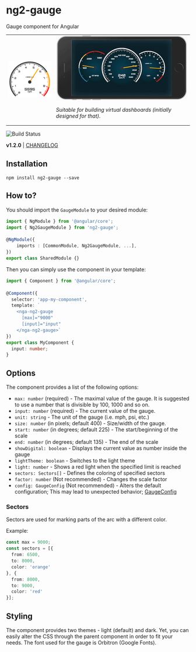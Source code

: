 # ng2-gauge

Gauge component for Angular

<table>
  <tr>
    <td>
      <img src="./assets/gauge.png" alt="ng2-gauge" />
    </td>
    <td>
      <img src="./assets/demo.gif" />
      <p><em>Suitable for building virtual dashboards (initially designed for that).</em></p>
    </td>
  </tr>
</table>

![Build Status](https://travis-ci.org/hawkgs/ng2-gauge.svg?branch=master)

**v1.2.0** | [CHANGELOG](./CHANGELOG.md)

## Installation

```
npm install ng2-gauge --save
```

## How to?

You should import the `GaugeModule` to your desired module:

```typescript
import { NgModule } from '@angular/core';
import { Ng2GaugeModule } from 'ng2-gauge';

@NgModule({
    imports : [CommonModule, Ng2GaugeModule, ...],
})
export class SharedModule {}
```

Then you can simply use the component in your template:

```typescript
import { Component } from '@angular/core';

@Component({
  selector: 'app-my-component',
  template: `
    <nga-ng2-gauge
      [max]="9000"
      [input]="input"
    </nga-ng2-gauge>`
})
export class MyComponent {
  input: number;
}
```

## Options

The component provides a list of the following options:
- `max: number` (required) - The maximal value of the gauge. It is suggested to use a number that is divisible by 100, 1000 and so on.
- `input: number` (required) - The current value of the gauge.
- `unit: string` - The unit of the gauge (i.e. mph, psi, etc.)
- `size: number` (in pixels; default 400) - Size/width of the gauge.
- `start: number` (in degrees; default 225) - The start/beginning of the scale
- `end: number` (in degrees; default 135) - The end of the scale
- `showDigital: boolean` - Displays the current value as number inside the gauge
- `lightTheme: boolean` - Switches to the light theme
- `light: number` - Shows a red light when the specified limit is reached
- `sectors: Sectors[]` - Defines the coloring of specified sectors
- `factor: number` (Not recommended) - Changes the scale factor
- `config: GaugeConfig` (Not recommended) - Alters the default configuration; This may lead to unexpected behavior; [GaugeConfig](./src/app/gauge/shared/config.ts)

### Sectors

Sectors are used for marking parts of the arc with a different color.

Example:
```typescript
const max = 9000;
const sectors = [{
  from: 6500,
  to: 8000,
  color: 'orange'
}, {
  from: 8000,
  to: 9000,
  color: 'red'
}];
```

## Styling

The component provides two themes - light (default) and dark. Yet, you can easily alter the CSS through the parent component in order to fit your needs. The font used for the gauge is Orbitron (Google Fonts).
